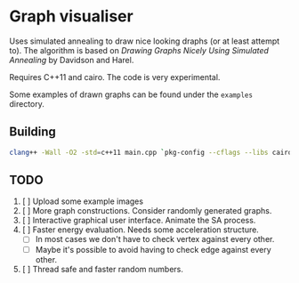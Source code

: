 # Graph visualiser

Uses simulated annealing to draw nice looking draphs (or at least attempt to).
The algorithm is based on _Drawing Graphs Nicely Using Simulated Annealing_ by
Davidson and Harel.

Requires C++11 and cairo. The code is very experimental.

Some examples of drawn graphs can be found under the `examples` directory.

## Building

```bash
clang++ -Wall -O2 -std=c++11 main.cpp `pkg-config --cflags --libs cairo`
```

## TODO

1. [ ] Upload some example images
2. [ ] More graph constructions. Consider randomly generated graphs.
3. [ ] Interactive graphical user interface. Animate the SA process.
4. [ ] Faster energy evaluation. Needs some acceleration structure.
    * [ ] In most cases we don't have to check vertex against every other.
    * [ ] Maybe it's possible to avoid having to check edge against every other.
5. [ ] Thread safe and faster random numbers.
